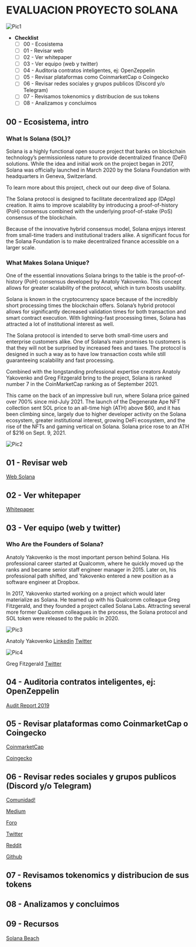 # EVALUACION PROYECTO SOLANA

![Pic1](https://external-content.duckduckgo.com/iu/?u=https%3A%2F%2Ftse1.explicit.bing.net%2Fth%3Fid%3DOIP.o1IwF9Wcxpy3xfbiH4D8PQHaEK%26pid%3DApi&f=1)

- **Checklist**
    - [ ] 00 - Ecosistema
    - [ ] 01 - Revisar web
    - [ ] 02 - Ver whitepaper
    - [ ] 03 - Ver equipo (web y twitter)
    - [ ] 04 - Auditoria contratos inteligentes, ej: OpenZeppelin
    - [ ] 05 - Revisar plataformas como CoinmarketCap o Coingecko
    - [ ] 06 - Revisar redes sociales y grupos publicos (Discord y/o Telegram)
    - [ ] 07 - Revisamos tokenomics y distribucion de sus tokens
    - [ ] 08 - Analizamos y concluimos
    
## 00 - Ecosistema, intro

### What Is Solana (SOL)?
Solana is a highly functional open source project that banks on blockchain technology’s permissionless nature to provide decentralized finance (DeFi) solutions. While the idea and initial work on the project began in 2017, Solana was officially launched in March 2020 by the Solana Foundation with headquarters in Geneva, Switzerland.

To learn more about this project, check out our deep dive of Solana.

The Solana protocol is designed to facilitate decentralized app (DApp) creation. It aims to improve scalability by introducing a proof-of-history (PoH) consensus combined with the underlying proof-of-stake (PoS) consensus of the blockchain.

Because of the innovative hybrid consensus model, Solana enjoys interest from small-time traders and institutional traders alike. A significant focus for the Solana Foundation is to make decentralized finance accessible on a larger scale.

### What Makes Solana Unique?
One of the essential innovations Solana brings to the table is the proof-of-history (PoH) consensus developed by Anatoly Yakovenko. This concept allows for greater scalability of the protocol, which in turn boosts usability.

Solana is known in the cryptocurrency space because of the incredibly short processing times the blockchain offers. Solana’s hybrid protocol allows for significantly decreased validation times for both transaction and smart contract execution. With lightning-fast processing times, Solana has attracted a lot of institutional interest as well.

The Solana protocol is intended to serve both small-time users and enterprise customers alike. One of Solana’s main promises to customers is that they will not be surprised by increased fees and taxes. The protocol is designed in such a way as to have low transaction costs while still guaranteeing scalability and fast processing.

Combined with the longstanding professional expertise creators Anatoly Yakovenko and Greg Fitzgerald bring to the project, Solana is ranked number 7 in the CoinMarketCap ranking as of September 2021.

This came on the back of an impressive bull run, where Solana price gained over 700% since mid-July 2021. The launch of the Degenerate Ape NFT collection sent SOL price to an all-time high (ATH) above $60, and it has been climbing since, largely due to higher developer activity on the Solana ecosystem, greater institutional interest, growing DeFi ecosystem, and the rise of the NFTs and gaming vertical on Solana. Solana price rose to an ATH of $216 on Sept. 9, 2021.

![Pic2](https://lh6.googleusercontent.com/BrU6zAURMtmgKetYbW03xEazhx-SILFgWlL_wncAJhEqMQD7aXsaglqUta8SPIOlKzzyIPhjfCSzccFU5GI3-QFOzxaak5Naf1hyKmfDa1BlM2z10XJaQ8SV6Mhws0KdMuwyDQ-R)

## 01 - Revisar web

[Web Solana](https://solana.com/)

## 02 - Ver whitepaper

[Whitepaper](https://solana.com/solana-whitepaper.pdf)

## 03 - Ver equipo (web y twitter)

### Who Are the Founders of Solana?
Anatoly Yakovenko is the most important person behind Solana. His professional career started at Qualcomm, where he quickly moved up the ranks and became senior staff engineer manager in 2015. Later on, his professional path shifted, and Yakovenko entered a new position as a software engineer at Dropbox.

In 2017, Yakovenko started working on a project which would later materialize as Solana. He teamed up with his Qualcomm colleague Greg Fitzgerald, and they founded a project called Solana Labs. Attracting several more former Qualcomm colleagues in the process, the Solana protocol and SOL token were released to the public in 2020.

![Pic3](https://external-content.duckduckgo.com/iu/?u=https%3A%2F%2Ftse1.mm.bing.net%2Fth%3Fid%3DOIP.lQUnybWCA2QPuT1zh6s9TAHaHa%26pid%3DApi&f=1)

Anatoly Yakovenko [Linkedin](https://www.linkedin.com/in/anatoly-yakovenko/) [Twitter](https://twitter.com/aeyakovenko)

![Pic4](https://cryptopotato.com/wp-content/uploads/2018/09/2-min-36-239x239.jpg)

Greg Fitzgerald [Twitter](https://twitter.com/garious14)


## 04 - Auditoria contratos inteligentes, ej: OpenZeppelin

[Audit Report 2019](https://solana.com/solana-security-audit-2019.pdf)

## 05 - Revisar plataformas como CoinmarketCap o Coingecko

[CoinmarketCap](https://coinmarketcap.com/currencies/solana/)

[Coingecko](https://www.coingecko.com/en/coins/solana)

## 06 - Revisar redes sociales y grupos publicos (Discord y/o Telegram)

[Comunidad!](https://solana.com/community)

[Medium](https://medium.com/solana-labs)

[Foro](https://forums.solana.com/)

[Twitter](https://twitter.com/solana)

[Reddit](https://www.reddit.com/r/solana/)

[Github](https://github.com/solana-labs)

## 07 - Revisamos tokenomics y distribucion de sus tokens

## 08 - Analizamos y concluimos

## 09 - Recursos 

[Solana Beach](https://solanabeach.io/)
